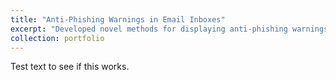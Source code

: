 ```yaml
---
title: "Anti-Phishing Warnings in Email Inboxes"
excerpt: "Developed novel methods for displaying anti-phishing warnings in email inboxes and tested their effectiveness in a web-based experiment."
collection: portfolio
---
```


Test text to see if this works.
